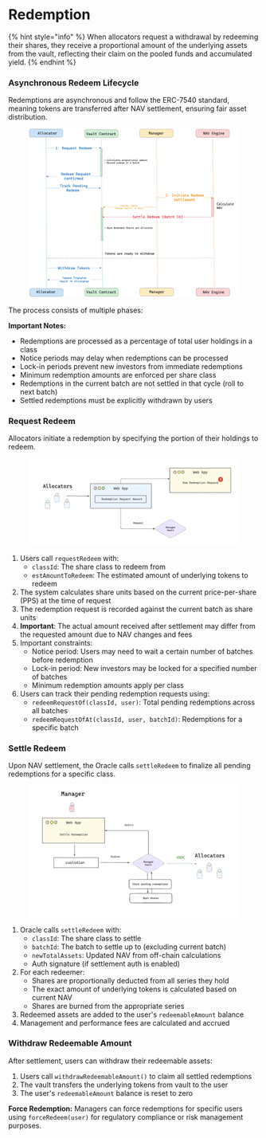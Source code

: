 # Redemption

{% hint style="info" %}
When allocators request a withdrawal by redeeming their shares, they receive a proportional amount of the underlying assets from the vault, reflecting their claim on the pooled funds and accumulated yield.
{% endhint %}

### Asynchronous Redeem Lifecycle

Redemptions are asynchronous and follow the ERC-7540 standard, meaning tokens are transferred after NAV settlement, ensuring fair asset distribution.&#x20;

<figure><img src="../../.gitbook/assets/image (60).png" alt="" width="563"><figcaption></figcaption></figure>



The process consists of multiple phases:

**Important Notes:**
- Redemptions are processed as a percentage of total user holdings in a class
- Notice periods may delay when redemptions can be processed
- Lock-in periods prevent new investors from immediate redemptions
- Minimum redemption amounts are enforced per share class
- Redemptions in the current batch are not settled in that cycle (roll to next batch)
- Settled redemptions must be explicitly withdrawn by users

### Request Redeem

Allocators initiate a redemption by specifying the portion of their holdings to redeem.

<figure><img src="../../.gitbook/assets/image (9).png" alt="" width="563"><figcaption></figcaption></figure>

1. Users call `requestRedeem` with:
   - `classId`: The share class to redeem from
   - `estAmountToRedeem`: The estimated amount of underlying tokens to redeem
2. The system calculates share units based on the current price-per-share (PPS) at the time of request
3. The redemption request is recorded against the current batch as share units
4. **Important**: The actual amount received after settlement may differ from the requested amount due to NAV changes and fees
5. Important constraints:
   - Notice period: Users may need to wait a certain number of batches before redemption
   - Lock-in period: New investors may be locked for a specified number of batches
   - Minimum redemption amounts apply per class
4. Users can track their pending redemption requests using:
   - `redeemRequestOf(classId, user)`: Total pending redemptions across all batches
   - `redeemRequestOfAt(classId, user, batchId)`: Redemptions for a specific batch



### Settle Redeem

Upon NAV settlement, the Oracle calls `settleRedeem` to finalize all pending redemptions for a specific class.

<figure><img src="../../.gitbook/assets/image (10).png" alt="" width="563"><figcaption></figcaption></figure>

1. Oracle calls `settleRedeem` with:
   - `classId`: The share class to settle
   - `batchId`: The batch to settle up to (excluding current batch)
   - `newTotalAssets`: Updated NAV from off-chain calculations
   - Auth signature (if settlement auth is enabled)
2. For each redeemer:
   - Shares are proportionally deducted from all series they hold
   - The exact amount of underlying tokens is calculated based on current NAV
   - Shares are burned from the appropriate series
3. Redeemed assets are added to the user's `redeemableAmount` balance
4. Management and performance fees are calculated and accrued

### Withdraw Redeemable Amount

After settlement, users can withdraw their redeemable assets:

1. Users call `withdrawRedeemableAmount()` to claim all settled redemptions
2. The vault transfers the underlying tokens from vault to the user
3. The user's `redeemableAmount` balance is reset to zero

**Force Redemption:**
Managers can force redemptions for specific users using `forceRedeem(user)` for regulatory compliance or risk management purposes.
